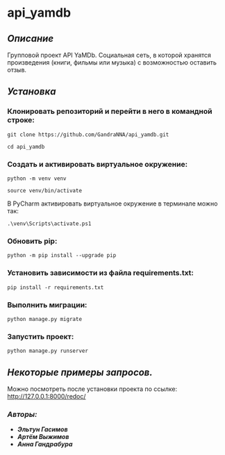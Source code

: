 # api_yamdb

## _**Описание**_

Групповой проект API YaMDb. Социальная сеть, в которой хранятся
произведения (книги, фильмы или музыка) с возможностью оставить отзыв.

## _**Установка**_

### Клонировать репозиторий и перейти в него в командной строке:

```
git clone https://github.com/GandraNNA/api_yamdb.git
```

```
cd api_yamdb
```

### Cоздать и активировать виртуальное окружение:

```
python -m venv venv
```

```
source venv/bin/activate
```

В PyCharm активировать виртуальное окружение в терминале можно так:

```
.\venv\Scripts\activate.ps1
```

### Обновить pip:

```
python -m pip install --upgrade pip
```

### Установить зависимости из файла requirements.txt:

```
pip install -r requirements.txt
```

### Выполнить миграции:

```
python manage.py migrate
```

### Запустить проект:

```
python manage.py runserver
```

## _**Некоторые примеры запросов.**_

Можно поcмотреть после установки проекта по ссылке:
http://127.0.0.1:8000/redoc/

### _**Авторы:**_
- _**Эльтун Гасимов**_
- _**Артём Выжимов**_
- _**Анна Гандрабура**_
